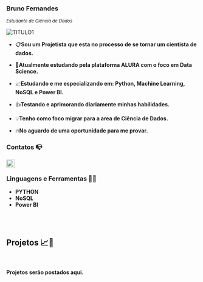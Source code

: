### Bruno Fernandes

<sub>*Estudante de Ciência de Dados*</sub>

![TITULO1](https://raw.githubusercontent.com/carlosfab/template_portfolio/master/banner.png)

-  :clipboard:**Sou um Projetista que esta no processo de se tornar um cientista de dados.**

-  :green_book:**Atualmente estudando pela plataforma ALURA com o foco em Data Science.**

-  :chart_with_upwards_trend:**Estudando e me especializando em: Python, Machine Learning, NoSQL e Power BI.**

-  :thumbsup:**Testando e aprimorando diariamente minhas habilidades.**

-  :bulb:**Tenho como foco migrar para a area de Ciência de Dados.**

-  :fire:**No aguardo de uma oportunidade para me provar.**

### Contatos 📭

[<img align="left"  width="22px" src="https://cdn.jsdelivr.net/npm/simple-icons@3.4.0/icons/linkedin.svg" />](https://www.linkedin.com/in/bruno-fernandes-lopes-a75464138/)

<br />


### Linguagens e Ferramentas 🔨🔧

-  **PYTHON**
-  **NoSQL**
-  **Power BI**


<br />
<br />


## Projetos 📈🤖

<br />

**Projetos serão postados aqui.**  
    
 
